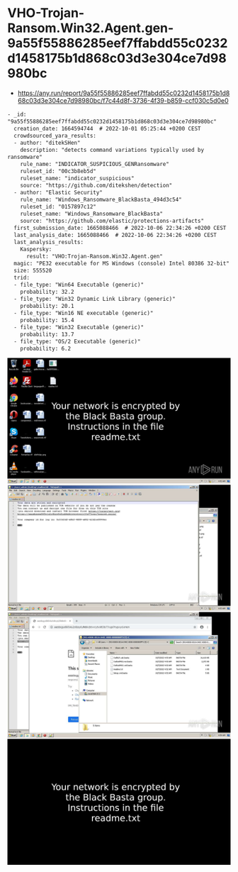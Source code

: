 # VHO-Trojan-Ransom.Win32.Agent.gen-9a55f55886285eef7ffabdd55c0232d1458175b1d868c03d3e304ce7d98980bc

- https://any.run/report/9a55f55886285eef7ffabdd55c0232d1458175b1d868c03d3e304ce7d98980bc/f7c44d8f-3736-4f39-b859-ccf030c5d0e0

```
- _id: "9a55f55886285eef7ffabdd55c0232d1458175b1d868c03d3e304ce7d98980bc"
  creation_date: 1664594744  # 2022-10-01 05:25:44 +0200 CEST
  crowdsourced_yara_results: 
  - author: "ditekSHen"
    description: "detects command variations typically used by ransomware"
    rule_name: "INDICATOR_SUSPICIOUS_GENRansomware"
    ruleset_id: "00c3b8eb5d"
    ruleset_name: "indicator_suspicious"
    source: "https://github.com/ditekshen/detection"
  - author: "Elastic Security"
    rule_name: "Windows_Ransomware_BlackBasta_494d3c54"
    ruleset_id: "0157897c12"
    ruleset_name: "Windows_Ransomware_BlackBasta"
    source: "https://github.com/elastic/protections-artifacts"
  first_submission_date: 1665088466  # 2022-10-06 22:34:26 +0200 CEST
  last_analysis_date: 1665088466  # 2022-10-06 22:34:26 +0200 CEST
  last_analysis_results: 
    Kaspersky: 
      result: "VHO:Trojan-Ransom.Win32.Agent.gen"
  magic: "PE32 executable for MS Windows (console) Intel 80386 32-bit"
  size: 555520
  trid: 
  - file_type: "Win64 Executable (generic)"
    probability: 32.2
  - file_type: "Win32 Dynamic Link Library (generic)"
    probability: 20.1
  - file_type: "Win16 NE executable (generic)"
    probability: 15.4
  - file_type: "Win32 Executable (generic)"
    probability: 13.7
  - file_type: "OS/2 Executable (generic)"
    probability: 6.2
```

![f7c44d8f-3736-4f39-b859-ccf030c5d0e0-1.jpeg](f7c44d8f-3736-4f39-b859-ccf030c5d0e0-1.jpeg)
![f7c44d8f-3736-4f39-b859-ccf030c5d0e0-8.jpeg](f7c44d8f-3736-4f39-b859-ccf030c5d0e0-8.jpeg)
![f7c44d8f-3736-4f39-b859-ccf030c5d0e0-29.jpeg](f7c44d8f-3736-4f39-b859-ccf030c5d0e0-29.jpeg)
![dlaksjdoiwq.jpg](dlaksjdoiwq.jpg)
